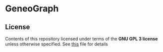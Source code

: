 # GeneoGraph

## License

Contents of this repository licensed under terms of the __GNU GPL 3 license__ unless otherwise specified. See [this](./LICENSE) file for details
